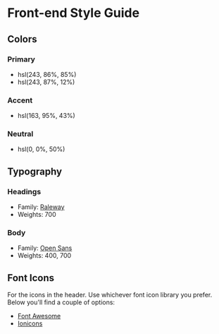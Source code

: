 # Front-end Style Guide

## Colors

### Primary

- hsl(243, 86%, 85%)
- hsl(243, 87%, 12%)

### Accent

- hsl(163, 95%, 43%)

### Neutral

- hsl(0, 0%, 50%)

## Typography

### Headings

- Family: [Raleway](https://fonts.google.com/specimen/Raleway)
- Weights: 700

### Body

- Family: [Open Sans](https://fonts.google.com/specimen/Open+Sans)
- Weights: 400, 700

## Font Icons

For the icons in the header. Use whichever font icon library you prefer. Below you'll find a couple of options:

- [Font Awesome](https://fontawesome.com/)
- [Ionicons](https://ionicons.com/)
